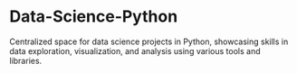 # Data-Science-Python
Centralized space for data science projects in Python, showcasing skills in data exploration, visualization, and analysis using various tools and libraries.
